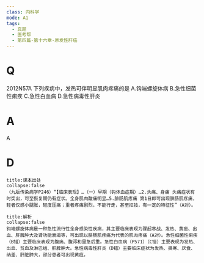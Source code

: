 ```yaml
---
class: 内科学
mode: A1
tags:
  - 真题
  - 医考帮
  - 第四篇-第十六章-原发性肝癌
---
```


# Q
2012N57A 下列疾病中，发热可伴明显肌肉疼痛的是
A.钩端螺旋体病
B.急性细菌性痢疾
C.急性白血病
D.急性病毒性肝炎

# A
A
# D
```ad-note
title:课本出处
collapse:false
（九版传染病学P246）“【临床表现】…（一）早期（钩体血症期）…2.头痛、身痛 头痛症状有时突出，可至恢复期仍有症状。全身肌肉酸痛明显…5.腓肠肌疼痛 第1日即可出现腓肠肌疼痛，轻者仅感小腿胀，轻度压痛；重者疼痛剧烈，不能行走，甚至拒按，有一定的特征性”（A对）。
```

```ad-summary
title:解析
collapse:false
钩端螺旋体病是一种急性流行性全身感染性疾病，其主要临床表现为骤起寒战、发热、黄疸、出血、肝脾肿大及肾功能衰竭等，可出现以腓肠肌疼痛为代表的肌肉疼痛（A对）。急性细菌性痢疾（B错）主要临床表现为腹痛、腹泻和里急后重。急性白血病（P571）（C错）主要表现为发热、出血、贫血及淋巴结、肝脾肿大。急性病毒性肝炎（D错）主要临床症状为发热、畏寒、厌食、纳差、肝脏肿大，部分患者可出现黄疸。
```

